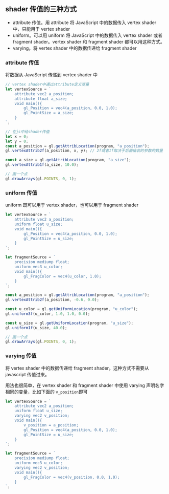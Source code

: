 ## shader 传值的三种方式

- attribute 传值。用 attribute 将 JavaScript 中的数据传入 vertex shader 中，只能用于 vertex shader
- uniform。可以用 uniform 将 JavaScript 中的数据传入 vertex shader 或者 fragment shader。vertex shader 和 fragment shader 都可以用这种方式。
- varying。将 vertex shader 中的数据传递给 fragment shader

### attribute 传值

将数据从 JavaScript 传递到 vertex shader 中

```js
// vertex shader中通过attribute定义变量
let vertexSource = `
    attribute vec2 a_position;
    attribute float a_size;
    void main(){
        gl_Position = vec4(a_position, 0.0, 1.0);
        gl_PointSize = a_size;
    }
`;

// 在js中给shader传值
let x = 0;
let y = 0;
const a_position = gl.getAttribLocation(program, "a_position");
gl.vertexAttrib2f(a_position, x, y); // 2f或者1f取决于后面接收的参数的数量

const a_size = gl.getAttribLocation(program, "a_size");
gl.vertexAttrib1f(a_size, 10.0);

// 画一个点
gl.drawArrays(gl.POINTS, 0, 1);
```

### uniform 传值

uniform 既可以用于 vertex shader，也可以用于 fragment shader

```js
let vertexSource = `
    attribute vec2 a_position;
    uniform float u_size;
    void main(){
        gl_Position = vec4(a_position, 0.0, 1.0);
        gl_PointSize = u_size;
    }
`;

let fragmentSource = `
    precision mediump float;
    uniform vec3 u_color;
    void main(){
        gl_FragColor = vec4(u_color, 1.0);
    }
`;

const a_position = gl.getAttribLocation(program, "a_position");
gl.vertexAttrib2f(a_position, -0.6, 0.0);

const u_color = gl.getUniformLocation(program, "u_color");
gl.uniform3f(u_color, 1.0, 1.0, 0.0);

const u_size = gl.getUniformLocation(program, "u_size");
gl.uniform1f(u_size, 40.0);

// 画一个点
gl.drawArrays(gl.POINTS, 0, 1);
```

### varying 传值

将 vertex shader 中的数据传递给 fragment shader。这种方式不需要从 javascript 传值过来。

用法也很简单，在 vertex shader 和 fragment shader 中使用 varying 声明名字相同的变量，比如下面的 `v_position`即可

```js
let vertexSource = `
    attribute vec2 a_position;
    uniform float u_size;
    varying vec2 v_position;
    void main(){
        v_position = a_position;
        gl_Position = vec4(a_position, 0.0, 1.0);
        gl_PointSize = u_size;
    }
`;

let fragmentSource = `
    precision mediump float;
    uniform vec3 u_color;
    varying vec2 v_position;
    void main(){
        gl_FragColor = vec4(v_position, 0.0, 1.0);
    }
`;
```
